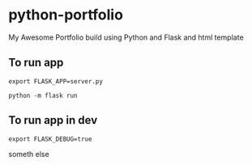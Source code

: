 # python-portfolio
My Awesome Portfolio build using Python and Flask and html template
## To run app
`export FLASK_APP=server.py`

`python -m flask run`
## To run app in dev
`export FLASK_DEBUG=true`



someth else
